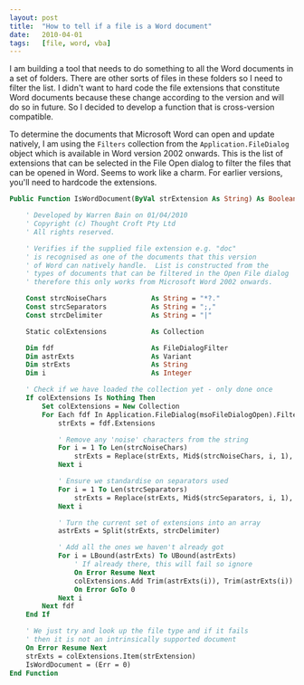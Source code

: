 ```yaml
---
layout: post
title:  "How to tell if a file is a Word document"
date:   2010-04-01
tags:   [file, word, vba]
---
```


I am building a tool that needs to do something to all the Word
documents in a set of folders. There are other sorts of files in these
folders so I need to filter the list. I didn't want to hard code the
file extensions that constitute Word documents because these change
according to the version and will do so in future. So I decided to
develop a function that is cross-version compatible.

To determine the documents that Microsoft Word can open and update
natively, I am using the `Filters` collection from the
`Application.FileDialog` object which is available in Word version 2002
onwards. This is the list of extensions that can be selected in the File
Open dialog to filter the files that can be opened in Word. Seems to
work like a charm. For earlier versions, you'll need to hardcode the
extensions.

```vb
Public Function IsWordDocument(ByVal strExtension As String) As Boolean

    ' Developed by Warren Bain on 01/04/2010
    ' Copyright (c) Thought Croft Pty Ltd
    ' All rights reserved.

    ' Verifies if the supplied file extension e.g. "doc"
    ' is recognised as one of the documents that this version
    ' of Word can natively handle.  List is constructed from the
    ' types of documents that can be filtered in the Open File dialog
    ' therefore this only works from Microsoft Word 2002 onwards.

    Const strcNoiseChars           As String = "*?."
    Const strcSeparators           As String = ";,"
    Const strcDelimiter            As String = "|"

    Static colExtensions           As Collection

    Dim fdf                        As FileDialogFilter
    Dim astrExts                   As Variant
    Dim strExts                    As String
    Dim i                          As Integer

    ' Check if we have loaded the collection yet - only done once
    If colExtensions Is Nothing Then
        Set colExtensions = New Collection
        For Each fdf In Application.FileDialog(msoFileDialogOpen).Filters
            strExts = fdf.Extensions

            ' Remove any 'noise' characters from the string
            For i = 1 To Len(strcNoiseChars)
                strExts = Replace(strExts, Mid$(strcNoiseChars, i, 1), vbNullString)
            Next i

            ' Ensure we standardise on separators used
            For i = 1 To Len(strcSeparators)
                strExts = Replace(strExts, Mid$(strcSeparators, i, 1), strcDelimiter)
            Next i

            ' Turn the current set of extensions into an array
            astrExts = Split(strExts, strcDelimiter)

            ' Add all the ones we haven't already got
            For i = LBound(astrExts) To UBound(astrExts)
                ' If already there, this will fail so ignore
                On Error Resume Next
                colExtensions.Add Trim(astrExts(i)), Trim(astrExts(i))
                On Error GoTo 0
            Next i
        Next fdf
    End If

    ' We just try and look up the file type and if it fails
    ' then it is not an intrinsically supported document
    On Error Resume Next
    strExts = colExtensions.Item(strExtension)
    IsWordDocument = (Err = 0)
End Function
```
